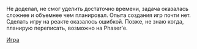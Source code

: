 Не доделал, не смог уделить достаточно времени, задача оказалась сложнее и объемнее чем планировал. Опыта создания игр почти нет. Сделать игру на реакте оказалось ошибкой. Позже, не знаю когда, планирую переписать, возможно на Phaser'e.

[Игра](https://sanirouke.github.io/blast-react/)
